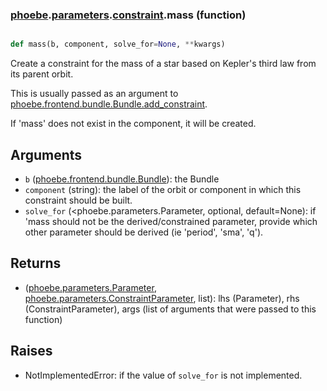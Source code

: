 ### [phoebe](phoebe.md).[parameters](phoebe.parameters.md).[constraint](phoebe.parameters.constraint.md).mass (function)


```py

def mass(b, component, solve_for=None, **kwargs)

```



Create a constraint for the mass of a star based on Kepler's third
law from its parent orbit.

This is usually passed as an argument to
 [phoebe.frontend.bundle.Bundle.add_constraint](phoebe.frontend.bundle.Bundle.add_constraint.md).

If 'mass' does not exist in the component, it will be created.

Arguments
-----------
* `b` ([phoebe.frontend.bundle.Bundle](phoebe.frontend.bundle.Bundle.md)): the Bundle
* `component` (string): the label of the orbit or component in which this
    constraint should be built.
* `solve_for` (&lt;phoebe.parameters.Parameter, optional, default=None): if
    'mass should not be the derived/constrained parameter, provide which
    other parameter should be derived (ie 'period', 'sma', 'q').

Returns
----------
* ([phoebe.parameters.Parameter](phoebe.parameters.Parameter.md), [phoebe.parameters.ConstraintParameter](phoebe.parameters.ConstraintParameter.md), list):
    lhs (Parameter), rhs (ConstraintParameter), args (list of arguments
    that were passed to this function)

Raises
--------
* NotImplementedError: if the value of `solve_for` is not implemented.

